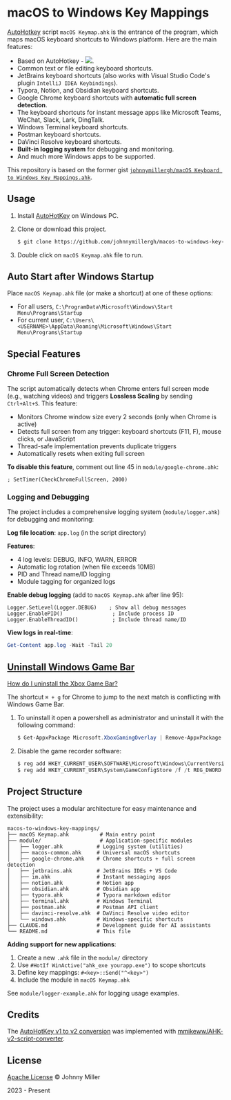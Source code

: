 # macOS to Windows Key Mappings

[AutoHotkey](https://www.autohotkey.com/) script `macOS Keymap.ahk` is the entrance of the program, which maps macOS keyboard shortcuts to Windows platform. Here are the main features:

- Based on AutoHotkey - [![](https://img.shields.io/badge/AutoHotKey-v2.0.10-informational?style=flat&logo=autohotkey&logoColor=white&color=2bbc8a)](https://github.com/AutoHotkey/AutoHotkey/releases/tag/v2.0.10).
- Common text or file editing keyboard shortcuts.
- JetBrains keyboard shortcuts (also works with Visual Studio Code's plugin `IntelliJ IDEA Keybindings`).
- Typora, Notion, and Obsidian keyboard shortcuts.
- Google Chrome keyboard shortcuts with **automatic full screen detection**.
- The keyboard shortcuts for instant message apps like Microsoft Teams, WeChat, Slack, Lark, DingTalk.
- Windows Terminal keyboard shortcuts.
- Postman keyboard shortcuts.
- DaVinci Resolve keyboard shortcuts.
- **Built-in logging system** for debugging and monitoring.
- And much more Windows apps to be supported.

This repository is based on the former gist [`johnnymillergh/macOS Keyboard to Windows Key Mappings.ahk`](https://gist.github.com/johnnymillergh/7df327476e1953e233827d88c823bfc8).

## Usage

1. Install [AutoHotKey](https://www.autohotkey.com/) on Windows PC.

2. Clone or download this project.

   ```sh
   $ git clone https://github.com/johnnymillergh/macos-to-windows-key-mappings.git -b main
   ```

3. Double click on `macOS Keymap.ahk` file to run.

## Auto Start after Windows Startup

Place `macOS Keymap.ahk` file (or make a shortcut) at one of these options:

- For all users, `C:\ProgramData\Microsoft\Windows\Start Menu\Programs\Startup`
- For current user,  `C:\Users\<USERNAME>\AppData\Roaming\Microsoft\Windows\Start Menu\Programs\Startup`

## Special Features

### Chrome Full Screen Detection

The script automatically detects when Chrome enters full screen mode (e.g., watching videos) and triggers **Lossless Scaling** by sending `Ctrl+Alt+S`. This feature:

- Monitors Chrome window size every 2 seconds (only when Chrome is active)
- Detects full screen from any trigger: keyboard shortcuts (F11, F), mouse clicks, or JavaScript
- Thread-safe implementation prevents duplicate triggers
- Automatically resets when exiting full screen

**To disable this feature**, comment out line 45 in `module/google-chrome.ahk`:
```autohotkey
; SetTimer(CheckChromeFullScreen, 2000)
```

### Logging and Debugging

The project includes a comprehensive logging system (`module/logger.ahk`) for debugging and monitoring:

**Log file location**: `app.log` (in the script directory)

**Features**:
- 4 log levels: DEBUG, INFO, WARN, ERROR
- Automatic log rotation (when file exceeds 10MB)
- PID and Thread name/ID logging
- Module tagging for organized logs

**Enable debug logging** (add to `macOS Keymap.ahk` after line 95):
```autohotkey
Logger.SetLevel(Logger.DEBUG)    ; Show all debug messages
Logger.EnablePID()                ; Include process ID
Logger.EnableThreadID()           ; Include thread name/ID
```

**View logs in real-time**:
```powershell
Get-Content app.log -Wait -Tail 20
```

## [Uninstall Windows Game Bar](https://www.reddit.com/r/WindowsHelp/comments/108ngxr/properly_uninstalling_xbox_gamebar_and_resolve/)

[How do I uninstall the Xbox Game Bar?](https://superuser.com/questions/1782270/how-do-i-uninstall-the-xbox-game-bar)

The shortcut `⌘ + g` for Chrome to jump to the next match is conflicting with Windows Game Bar.

1. To uninstall it open a powershell as administrator and uninstall it with the following command:
   ```powershell
   $ Get-AppxPackage Microsoft.XboxGamingOverlay | Remove-AppxPackage
   ```

2. Disable the game recorder software:

   ```powershell
   $ reg add HKEY_CURRENT_USER\SOFTWARE\Microsoft\Windows\CurrentVersion\GameDVR /f /t REG_DWORD /v "AppCaptureEnabled" /d 0
   $ reg add HKEY_CURRENT_USER\System\GameConfigStore /f /t REG_DWORD /v "GameDVR_Enabled" /d 0
   ```

## Project Structure

The project uses a modular architecture for easy maintenance and extensibility:

```
macos-to-windows-key-mappings/
├── macOS Keymap.ahk          # Main entry point
├── module/                   # Application-specific modules
│   ├── logger.ahk           # Logging system (utilities)
│   ├── macos-common.ahk     # Universal macOS shortcuts
│   ├── google-chrome.ahk    # Chrome shortcuts + full screen detection
│   ├── jetbrains.ahk        # JetBrains IDEs + VS Code
│   ├── im.ahk               # Instant messaging apps
│   ├── notion.ahk           # Notion app
│   ├── obsidian.ahk         # Obsidian app
│   ├── typora.ahk           # Typora markdown editor
│   ├── terminal.ahk         # Windows Terminal
│   ├── postman.ahk          # Postman API client
│   ├── davinci-resolve.ahk  # DaVinci Resolve video editor
│   └── windows.ahk          # Windows-specific shortcuts
├── CLAUDE.md                # Development guide for AI assistants
└── README.md                # This file
```

**Adding support for new applications**:
1. Create a new `.ahk` file in the `module/` directory
2. Use `#HotIf WinActive("ahk_exe yourapp.exe")` to scope shortcuts
3. Define key mappings: `#<key>::Send("^<key>")`
4. Include the module in `macOS Keymap.ahk`

See `module/logger-example.ahk` for logging usage examples.

## Credits

The [AutoHotKey v1 to v2 conversion](https://github.com/johnnymillergh/macos-to-windows-key-mappings/commit/f79de202bc04400bf657df58763cec66ab482bac) was implemented with [mmikeww/AHK-v2-script-converter](https://github.com/mmikeww/AHK-v2-script-converter).

## License

[Apache License](https://github.com/johnnymillergh/macos-to-windows-key-mappings/blob/main/LICENSE) © Johnny Miller

2023 - Present
